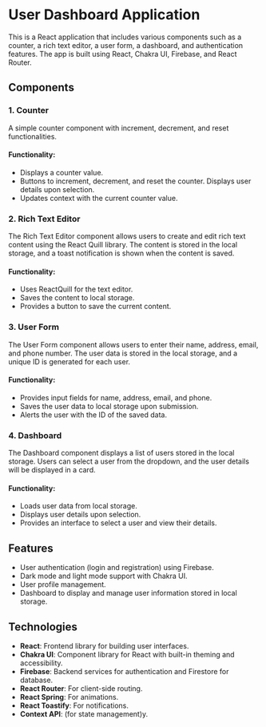 # User Dashboard Application

This is a React application that includes various components such as a counter, a rich text editor, a user form, a dashboard, and authentication features. The app is built using React, Chakra UI, Firebase, and React Router.

## Components
### 1. Counter
A simple counter component with increment, decrement, and reset functionalities.
#### Functionality:
- Displays a counter value.
- Buttons to increment, decrement, and reset the counter. Displays user details upon selection.
- Updates context with the current counter value.




### 2. Rich Text Editor
The Rich Text Editor component allows users to create and edit rich text content using the React Quill library. The content is stored in the local storage, and a toast notification is shown when the content is saved.
#### Functionality:
- Uses ReactQuill for the text editor.
- Saves the content to local storage.
- Provides a button to save the current content.




### 3. User Form
The User Form component allows users to enter their name, address, email, and phone number. The user data is stored in the local storage, and a unique ID is generated for each user.
#### Functionality:
- Provides input fields for name, address, email, and phone.
- Saves the user data to local storage upon submission.
- Alerts the user with the ID of the saved data.




### 4. Dashboard
The Dashboard component displays a list of users stored in the local storage. Users can select a user from the dropdown, and the user details will be displayed in a card.
#### Functionality:
- Loads user data from local storage.
- Displays user details upon selection.
- Provides an interface to select a user and view their details.


## Features

- User authentication (login and registration) using Firebase.
- Dark mode and light mode support with Chakra UI.
- User profile management.
- Dashboard to display and manage user information stored in local storage.

## Technologies

- **React**: Frontend library for building user interfaces.
- **Chakra UI**: Component library for React with built-in theming and accessibility.
- **Firebase**: Backend services for authentication and Firestore for database.
- **React Router**: For client-side routing.
- **React Spring**: For animations.
- **React Toastify**: For notifications.
- **Context API**:  (for state management)y.


